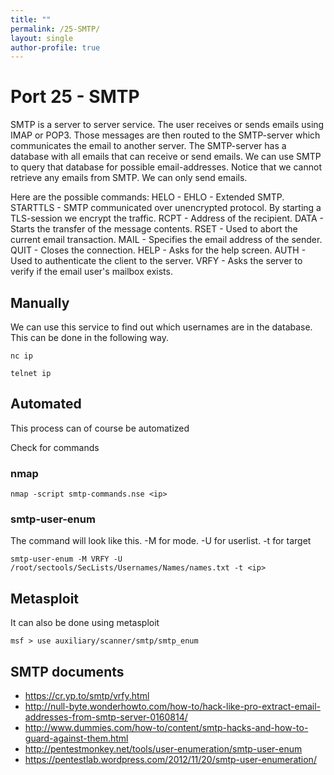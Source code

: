 ```yaml
---
title: ""
permalink: /25-SMTP/
layout: single
author-profile: true
---
```

# Port 25 - SMTP

SMTP is a server to server service. The user receives or sends emails using IMAP or POP3. Those messages are then routed to the SMTP-server which communicates the email to another server. The SMTP-server has a database with all emails that can receive or send emails. We can use SMTP to query that database for possible email-addresses. Notice that we cannot retrieve any emails from SMTP. We can only send emails.

Here are the possible commands:
HELO - 
EHLO - Extended SMTP.
STARTTLS - SMTP communicated over unencrypted protocol. By starting a TLS-session we encrypt the traffic.
RCPT - Address of the recipient.
DATA - Starts the transfer of the message contents.
RSET - Used to abort the current email transaction.
MAIL - Specifies the email address of the sender.
QUIT - Closes the connection.
HELP - Asks for the help screen.
AUTH - Used to authenticate the client to the server.
VRFY - Asks the server to verify if the email user's mailbox exists.

## Manually

We can use this service to find out which usernames are in the database. This can be done in the following way.
```
nc ip                                                                              

telnet ip
```
## Automated
This process can of course be automatized

Check for commands

### nmap
```
nmap -script smtp-commands.nse <ip>
```
### smtp-user-enum
The command will look like this. -M for mode. -U for userlist. -t for target
```
smtp-user-enum -M VRFY -U /root/sectools/SecLists/Usernames/Names/names.txt -t <ip>
```
  
## Metasploit

It can also be done using metasploit
```
msf > use auxiliary/scanner/smtp/smtp_enum 
```
## SMTP documents
  
- https://cr.yp.to/smtp/vrfy.html
- http://null-byte.wonderhowto.com/how-to/hack-like-pro-extract-email-addresses-from-smtp-server-0160814/
- http://www.dummies.com/how-to/content/smtp-hacks-and-how-to-guard-against-them.html
- http://pentestmonkey.net/tools/user-enumeration/smtp-user-enum
- https://pentestlab.wordpress.com/2012/11/20/smtp-user-enumeration/
